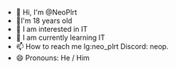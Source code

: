 - 👋 Hi, I'm @NeoPlrt
- 🎂I'm 18 years old
- 👀 I am interested in IT
- 🌱 I am currently learning IT
- 📫 How to reach me Ig:neo_plrt Discord: neop. 
- 😄 Pronouns: He / Him


